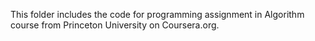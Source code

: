 This folder includes the code for programming assignment in Algorithm course from Princeton University on Coursera.org.
